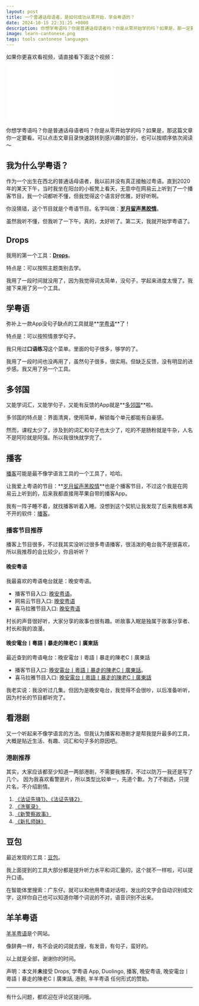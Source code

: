 ```yaml
---
layout: post
title: 一个普通话母语者，是如何成功从零开始，学会粤语的？
date: 2024-10-15 22:31:25 +0800
description: 你想学粤语吗？你是普通话母语者吗？你是从零开始学的吗？如果是，那一定要看这篇博文。作者分享了一个不会方言的人是怎么学会粤语的。
image: learn-cantonese.png
tags: tools cantonese languages
---
```


如果你更喜欢看视频，请直接看下面这个视频：
 <iframe class="video_frame bilibili" src="//player.bilibili.com/player.html?bvid=BV1ENyeYCEQU&page=1&autoplay=0" scrolling="no" border="0" frameborder="no" framespacing="0" allowfullscreen="true"> </iframe> 

你想学粤语吗？你是普通话母语者吗？你是从零开始学的吗？如果是，那这篇文章你一定要看。可以点击文章目录快速跳转到感兴趣的部分，也可以按顺序依次阅读～


## 我为什么学粤语？

作为一个出生在西北的普通话母语者，我以前并没有真正接触过粤语。直到2020年的某天下午，当时我坐在阳台的小板凳上看天，无意中在网易云上听到了一个播客节目，我一个词都听不懂，但我觉得这个语言好优雅，好好听啊。

你没猜错，这个节目就是个粤语节目。名字叫做：**[岁月留声黑胶情](https://music.163.com/#/djradio?id=342596128)**。

虽然我听不懂，但我听了一下午。真的，太好听了。第二天，我就开始学粤语了。

## Drops

我用的第一个工具：**[Drops](https://apps.apple.com/us/app/drops-language-learning-games/id939540371)**。

特点是：可以按照主题类别去学。

我用了一段时间就没用了，因为我觉得词太简单，没句子，学起来进度太慢了。我接下来用了另一个工具。

## 学粤语

弥补上一款App没句子缺点的工具就是**[学粤语](https://apps.apple.com/cn/app/%E5%AD%A6%E7%B2%A4%E8%AF%AD/id1312750446)**了！

特点是：可以按照情景学句子。

我只用过**口语练习**这个菜单。里面的句子很多，够学的了。

我用了一段时间也没再用了，虽然句子很多，很实用。但缺乏反馈，没有明显的进步感。我又用了另一个工具。

## 多邻国

又能学词汇，又能学句子，又能有反馈的App就是**[多邻国](https://apps.apple.com/cn/app/%E5%A4%9A%E9%82%BB%E5%9B%BDduolingo%E8%8B%B1%E8%AF%AD%E6%97%A5%E8%AF%AD%E6%B3%95%E8%AF%AD/id570060128)**啦。


多邻国的特点是：界面清爽，使用简单，解锁每个单元都能有自豪感。

然而，课程太少了，涉及到的词汇和句子也太少了，吃的不是肠粉就是牛杂，人名不是阿珍就是阿强。所以我很快就学完了。

## 播客

[播客](https://apps.apple.com/us/app/apple-podcasts/id525463029)可能是最不像学语言工具的一个工具了，哈哈。

让我爱上粤语的节目：**[岁月留声黑胶情](https://music.163.com/#/djradio?id=342596128)**也是个播客节目，不过这个我是在网易云上听到的，后来我都直接用苹果自带的播客App。

我有一阵子睡不着，就找播客听着入睡。没想到这个契机让我发现了后来我根本离不开的软件：[播客](https://apps.apple.com/us/app/apple-podcasts/id525463029)。

### 播客节目推荐

播客上节目很多，不过我其实没听过很多粤语播客，很活泼的电台我不是很喜欢，所以我推荐的会比较少，你且听听？

#### 晚安粤语

我最喜欢的粤语电台就是：晚安粤语。

- 播客节目入口: [晚安粤语](https://podcasts.apple.com/us/podcast/%E6%99%9A%E5%AE%89%E7%B2%A4%E8%AF%AD-%E7%96%AF%E7%B2%A4%E6%98%9F%E7%A9%BA-%E5%A5%BD%E4%BA%BA%E5%A5%BD%E6%A2%A6/id1440696937)。
- 网易云节目入口: [晚安粤语](https://music.163.com/#/djradio?id=334397063)
- 喜马拉雅节目入口: [晚安粤语](https://www.ximalaya.com/album/12958195)

村长的声音很好听，大家分享的故事也很有趣。听故事入眠是独属于故事分享者、村长和我的浪漫。

#### 晚安電台丨粵語丨暴走的陳老C丨廣東話

最近查到的粤语电台：晚安電台丨粵語丨暴走的陳老C丨廣東話

- 播客节目入口: [晚安電台丨粵語丨暴走的陳老C丨廣東話](https://podcasts.apple.com/us/podcast/%E6%99%9A%E5%AE%89%E9%9B%BB%E5%8F%B0%E4%B8%A8%E7%B2%B5%E8%AA%9E%E4%B8%A8%E6%9A%B4%E8%B5%B0%E7%9A%84%E9%99%B3%E8%80%81c%E4%B8%A8%E5%BB%A3%E6%9D%B1%E8%A9%B1/id1604327026)。
- 喜马拉雅节目入口: [晚安電台丨粵語丨暴走的陳老C丨廣東話](https://www.ximalaya.com/album/53594669)


我老实说：我没听过几集。但因为是晚安电台，我觉得不会很吵，以后准备听听，因为村长的节目都听完了。


## 看港剧

又一个听起来不像学语言的方法。但我认为播客和港剧才是帮我提升最多的工具，大概是贴近生活、有趣、词汇和句子多的原因吧。

### 港剧推荐

其实，大家应该都至少知道一两部港剧，不需要我推荐，不过以防万一我还是写了几个。
因为我喜欢看警匪片，所以类型比较单一，先道个歉。为了不剧透，只提片名，不介绍剧情。

1. [《法证先锋1》、《法证先锋2》](https://baike.baidu.com/item/%E6%B3%95%E8%AF%81%E5%85%88%E9%94%8B/22418)
1. [《洗冤录》](https://baike.baidu.com/item/%E6%B4%97%E5%86%A4%E5%BD%95/79670)
1. [《新警察故事》](https://baike.baidu.com/item/%E6%96%B0%E8%AD%A6%E5%AF%9F%E6%95%85%E4%BA%8B/1258152)
1. [《新扎师妹》](https://baike.baidu.com/item/%E6%96%B0%E6%89%8E%E5%B8%88%E5%A6%B9/6416378)

## 豆包

最近发现的工具：[豆包](https://www.doubao.com/chat/)。

我上面提到的工具大部分都是提升听力水平和词汇量的，这个就不一样啦，可以提升口语。

在智能体里搜索：广东仔。就可以和他用粤语对话啦，发出的文字会自动识别成文字，这样你自己也可以知道你哪个词说的不对，语音识别不出来。

## 羊羊粤语

[羊羊粤语](https://shyyp.net/)是个网站。

像辞典一样，有不会说的词就去搜，有发音，有句子，蛮好的。


以上就是全部，谢谢你的时间。

声明：本文并**未**接受 Drops, 学粤语 App, Duolingo, 播客, 晚安粤语, 晚安電台丨粵語丨暴走的陳老C丨廣東話, 港剧, 羊羊粤语 任何形式的赞助。

---

有什么问题，都欢迎在评论区提问哦。
